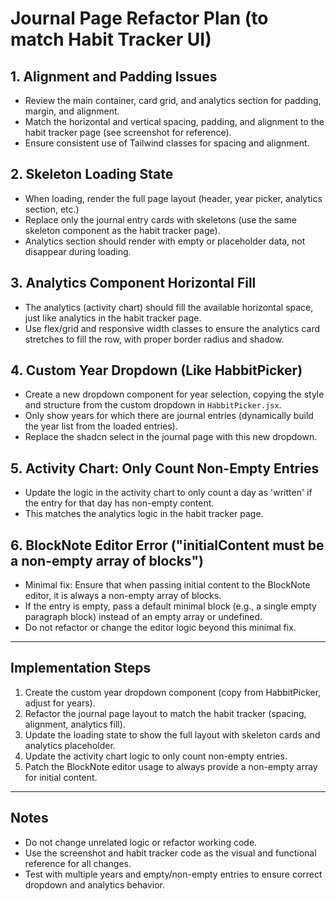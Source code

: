 # Journal Page Refactor Plan (to match Habit Tracker UI)

## 1. Alignment and Padding Issues
- Review the main container, card grid, and analytics section for padding, margin, and alignment.
- Match the horizontal and vertical spacing, padding, and alignment to the habit tracker page (see screenshot for reference).
- Ensure consistent use of Tailwind classes for spacing and alignment.

## 2. Skeleton Loading State
- When loading, render the full page layout (header, year picker, analytics section, etc.)
- Replace only the journal entry cards with skeletons (use the same skeleton component as the habit tracker page).
- Analytics section should render with empty or placeholder data, not disappear during loading.

## 3. Analytics Component Horizontal Fill
- The analytics (activity chart) should fill the available horizontal space, just like analytics in the habit tracker page.
- Use flex/grid and responsive width classes to ensure the analytics card stretches to fill the row, with proper border radius and shadow.

## 4. Custom Year Dropdown (Like HabbitPicker)
- Create a new dropdown component for year selection, copying the style and structure from the custom dropdown in `HabbitPicker.jsx`.
- Only show years for which there are journal entries (dynamically build the year list from the loaded entries).
- Replace the shadcn select in the journal page with this new dropdown.

## 5. Activity Chart: Only Count Non-Empty Entries
- Update the logic in the activity chart to only count a day as 'written' if the entry for that day has non-empty content.
- This matches the analytics logic in the habit tracker page.

## 6. BlockNote Editor Error ("initialContent must be a non-empty array of blocks")
- Minimal fix: Ensure that when passing initial content to the BlockNote editor, it is always a non-empty array of blocks.
- If the entry is empty, pass a default minimal block (e.g., a single empty paragraph block) instead of an empty array or undefined.
- Do not refactor or change the editor logic beyond this minimal fix.

---

## Implementation Steps
1. Create the custom year dropdown component (copy from HabbitPicker, adjust for years).
2. Refactor the journal page layout to match the habit tracker (spacing, alignment, analytics fill).
3. Update the loading state to show the full layout with skeleton cards and analytics placeholder.
4. Update the activity chart logic to only count non-empty entries.
5. Patch the BlockNote editor usage to always provide a non-empty array for initial content.

---

## Notes
- Do not change unrelated logic or refactor working code.
- Use the screenshot and habit tracker code as the visual and functional reference for all changes.
- Test with multiple years and empty/non-empty entries to ensure correct dropdown and analytics behavior.
